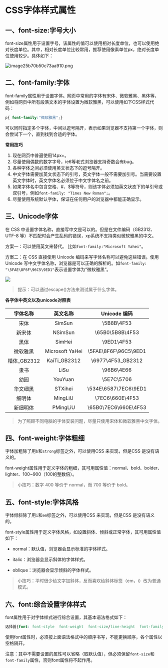 # CSS字体样式属性

## 一、font-size:字号大小

font-size属性用于设置字号，该属性的值可以使用相对长度单位，也可以使用绝对长度单位。其中，相对长度单位比较常用，推荐使用像素单位px，绝对长度单位使用较少。具体如下：

![image25b70b50c73aa910.png](https://image.dyxmq.cn/images/2019/09/14/image25b70b50c73aa910.png)

## 二、font-family:字体

font-family属性用于设置字体。网页中常用的字体有宋体、微软雅黑、黑体等，例如将网页中所有段落文本的字体设置为微软雅黑，可以使用如下CSS样式代码：

```css
p{ font-family:"微软雅黑";}
```

可以同时指定多个字体，中间以逗号隔开，表示如果浏览器不支持第一个字体，则会尝试下一个，直到找到合适的字体。

**常用技巧**

1. 现在网页中普遍使用14px+。
2. 尽量使用偶数的数字字号，ie6等老式浏览器支持奇数会有bug。
3. 各种字体之间必须使用英文状态下的逗号隔开。
4. 中文字体需要加英文状态下的引号，英文字体一般不需要加引号。当需要设置英文字体时，英文字体名必须位于中文字体名之前。
5. 如果字体名中包含空格、#、$等符号，则该字体必须加英文状态下的单引号或双引号，例如`font-family: "Times New Roman";`。
6. 尽量使用系统默认字体，保证在任何用户的浏览器中都能正确显示。

## 三、Unicode字体

在 CSS 中设置字体名称，直接写中文是可以的。但是在文件编码（GB2312、UTF-8 等）不匹配时会产生乱码的错误，xp系统不支持类似微软雅黑的中文。

方案一：可以使用英文来替代。 比如`font-family:"Microsoft Yahei"`。

方案二：在 CSS 直接使用 Unicode 编码来写字体名称可以避免这些错误。使用 Unicode 写中文字体名称，浏览器是可以正确的解析的。如`font-family: "\5FAE\8F6F\96C5\9ED1"`表示设置字体为“微软雅黑”。

![](https://image.dyxmq.cn/images/2019/09/13/shs.png)

> 提示：可以通过escape()方法来测试属于什么字体。

**各字体中英文以及unicode对照表**

|  字体名称   |    英文名称     |     Unicode 编码     |
| :---------: | :-------------: | :------------------: |
|    宋体     |     SimSun      |      \5B8B\4F53      |
|   新宋体    |     NSimSun     |   \65B0\5B8B\4F53    |
|    黑体     |     SimHei      |      \9ED1\4F53      |
|  微软雅黑   | Microsoft YaHei | \5FAE\8F6F\96C5\9ED1 |
| 楷体_GB2312 |  KaiTi_GB2312   |  \6977\4F53_GB2312   |
|    隶书     |      LiSu       |      \96B6\4E66      |
|    幼园     |     YouYuan     |      \5E7C\5706      |
|  华文细黑   |     STXihei     | \534E\6587\7EC6\9ED1 |
|   细明体    |     MingLiU     |   \7EC6\660E\4F53    |
|  新细明体   |    PMingLiU     | \65B0\7EC6\660E\4F53 |

> 为了照顾不同电脑的字体安装问题，尽量只使用宋体和微软雅黑中文字体。

## 四、font-weight:字体粗细

字体加粗除了用`b`和`strong`标签之外，可以使用CSS 来实现，但是CSS 是没有语义的。

font-weight属性用于定义字体的粗细，其可用属性值：normal、bold、bolder、lighter、100~900（100的整数倍）。

> 小技巧：数字 400 等价于 normal，而 700 等价于 bold。

## 五、font-style:字体风格

字体倾斜除了用`i`和`em`标签之外，可以使用CSS 来实现，但是CSS 是没有语义的。

font-style属性用于定义字体风格，如设置斜体、倾斜或正常字体，其可用属性值如下：

- normal：默认值，浏览器会显示标准的字体样式。

- italic：浏览器会显示斜体的字体样式。

- oblique：浏览器会显示倾斜的字体样式。

> 小技巧：平时很少给文字加斜体，反而喜欢给斜体标签（em，i）改为普通模式。

## 六、font:综合设置字体样式

font属性用于对字体样式进行综合设置，其基本语法格式如下：

```css
选择器{font: font-style  font-weight  font-size/line-height  font-family;}
```

使用font属性时，必须按上面语法格式中的顺序书写，不能更换顺序，各个属性以空格隔开。

注意：其中不需要设置的属性可以省略（取默认值），但必须保留`font-size`和`font-family`属性，否则font属性将不起作用。

